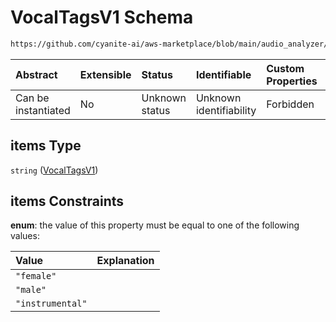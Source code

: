 # VocalTagsV1 Schema

```txt
https://github.com/cyanite-ai/aws-marketplace/blob/main/audio_analyzer/schemes/marketplace_v1/schema/TaggingV8.schema.json#/$defs/VocalV1/properties/tags/anyOf/0/items
```



| Abstract            | Extensible | Status         | Identifiable            | Custom Properties | Additional Properties | Access Restrictions | Defined In                                                                     |
| :------------------ | :--------- | :------------- | :---------------------- | :---------------- | :-------------------- | :------------------ | :----------------------------------------------------------------------------- |
| Can be instantiated | No         | Unknown status | Unknown identifiability | Forbidden         | Allowed               | none                | [TaggingV8.schema.json\*](../out/TaggingV8.schema.json "open original schema") |

## items Type

`string` ([VocalTagsV1](taggingv8-defs-vocaltagsv1.md))

## items Constraints

**enum**: the value of this property must be equal to one of the following values:

| Value            | Explanation |
| :--------------- | :---------- |
| `"female"`       |             |
| `"male"`         |             |
| `"instrumental"` |             |
